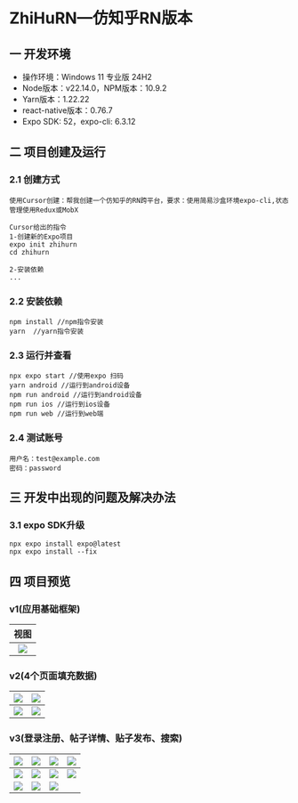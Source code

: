 # ZhiHuRN—仿知乎RN版本


## 一 开发环境

* 操作环境：Windows 11 专业版 24H2
* Node版本：v22.14.0，NPM版本：10.9.2
* Yarn版本：1.22.22
* react-native版本：0.76.7
* Expo SDK: 52，expo-cli: 6.3.12

## 二 项目创建及运行

### 2.1 创建方式

```
使用Cursor创建：帮我创建一个仿知乎的RN跨平台，要求：使用简易沙盒环境expo-cli,状态管理使用Redux或MobX

Cursor给出的指令
1-创建新的Expo项目
expo init zhihurn
cd zhihurn

2-安装依赖
...
```

### 2.2 安装依赖

```
npm install //npm指令安装
yarn  //yarn指令安装
```

### 2.3 运行并查看

```
npx expo start //使用expo 扫码
yarn android //运行到android设备
npm run android //运行到android设备
npm run ios //运行到ios设备
npm run web //运行到web端
```

### 2.4 测试账号

```
用户名：test@example.com
密码：password
```

## 三 开发中出现的问题及解决办法

### 3.1 expo SDK升级

```
npx expo install expo@latest
npx expo install --fix
```

## 四 项目预览

### v1(应用基础框架)

|   视图    |
| :-------: |
| ![][v1-1] |

### v2(4个页面填充数据)

| ![][v2-1] | ![][v2-2] |
| --------- | --------- |
| ![][v2-3] | ![][v2-4] |

### v3(登录注册、帖子详情、贴子发布、搜索)

| ![][v3-1] | ![][v3-2]  | ![][v3-3]  | ![][v3-4] |
| :-------: | :--------: | :--------: | :-------: |
| ![][v3-5] | ![][v3-6]  | ![][v3-7]  | ![][v3-8] |
| ![][v3-9] | ![][v3-10] | ![][v3-11] |           |




[v1-1]: images/v1/zh-v1-home-1.jpg

[v2-1]: images/v2/zh-v2-home-1.jpg
[v2-2]: images/v2/zh-v2-dis-2.jpg
[v2-3]: images/v2/zh-v2-msg-3.jpg
[v2-4]: images/v2/zh-v2-me-4.jpg

[v3-1]: images/v3/zh-v3-login-1.jpg
[v3-2]: images/v3/zh-v3-register-2.jpg
[v3-3]: images/v3/zh-v3-login-3.jpg
[v3-4]: images/v3/zh-v3-home-4.jpg
[v3-5]: images/v3/zh-v3-detail-5.jpg
[v3-6]: images/v3/zh-v3-pub-6.jpg
[v3-7]: images/v3/zh-v3-fresh-7.jpg
[v3-8]: images/v3/zh-v3-dis-8.jpg
[v3-9]: images/v3/zh-v3-search-9.jpg
[v3-10]: images/v3/zh-v3-msg-10.jpg
[v3-11]: images/v3/zh-v3-me-11.jpg